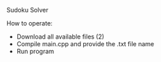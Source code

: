 Sudoku Solver

How to operate:
- Download all available files (2)
- Compile main.cpp and provide the .txt file name
- Run program
